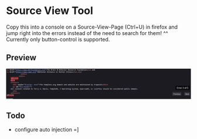 # Source View Tool

Copy this into a console on a Source-View-Page (Ctrl+U) in firefox and jump right into the errors instead of the need to search for them! ^^\
Currently only button-control is supported.

## Preview

![](./preview.png)

## Todo

- configure auto injection =]
